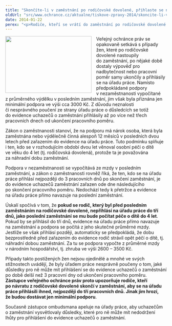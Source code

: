 ```yaml
---
title: "Skončíte-li v zaměstnání po rodičovské dovolené, přihlaste se na úřadu práce do 3 dnů"
oldUrl: "src/www.ochrance.cz/aktualne/tiskove-zpravy-2014/skoncite-li-v-zamestnani-po-rodicovske-dovolene-prihlaste-se-na-uradu-prace-do-3-dnu"
date: 2014-01-22
perex: "<p>Rodiče, kteří se vrátí do zaměstnání po rodičovské dovolené a jejich pracovní poměr následně skončí, by si měli dát pozor, aby se na úřadu práce přihlásili nejpozději do tří pracovních dnů. Pokud se totiž do evidence úřadu práce přihlásí později, bude jim přiznána jen minimální podpora v nezaměstnanosti. </p>"
---
```


<!-- imported from the old website -->

<p><img src="https://www.ochrance.cz/uploads/RTEmagicC_women-work.jpg.jpg" style="FLOAT: left; PADDING-RIGHT: 15px" height="177" width="269" alt="" />Veřejný ochránce práv se opakovaně setkává s případy žen, které po rodičovské dovolené nastoupily do zaměstnání, po nějaké době dostaly výpověď pro nadbytečnost nebo pracovní poměr samy ukončily a přihlásily se na úřadu práce. Namísto předpokládané podpory v nezaměstnanosti vypočítané z průměrného výdělku v posledním zaměstnání, jim však byla přiznána jen minimální podpora ve výši cca 3000 Kč. Z důvodu neznalosti či nesprávného poučení ze strany úřadu práce o důsledcích se totiž do evidence uchazečů o zaměstnání přihlásily až po více než třech pracovních dnech od ukončení pracovního poměru.</p><p>Zákon o zaměstnanosti stanoví, že na podporu má nárok osoba, která byla zaměstnána nebo výdělečně činná alespoň 12 měsíců v posledních dvou letech před zařazením do evidence na úřadu práce. Tuto podmínku splňuje i ten, kdo se v rozhodujícím období dvou let věnoval osobní péči o dítě ve věku do 4 let (tj. rodičovská dovolená), protože ta je považována za náhradní dobu zaměstnání. </p><p>Podpora v nezaměstnanosti se vypočítává ze mzdy v posledním zaměstnání, a zákon o zaměstnanosti rovněž říká, že ten, kdo se na úřadu práce přihlásí nejpozději do 3 pracovních dnů po skončení zaměstnání, je do evidence uchazečů zaměstnání zařazen ode dne následujícího po skončení pracovního poměru. Nedochází tedy k přetržce a evidence na úřadu práce přímo navazuje na poslední zaměstnání. </p><p>Úskalí spočívá v tom, že <strong>pokud se rodič, který byl před posledním zaměstnáním na rodičovské dovolené, nepřihlásí na úřadu práce do tří dnů, jako poslední zaměstnání se mu bude počítat péče o dítě do 4 let</strong>. Pokud by se přihlásil do tří dnů, evidence na úřadu práce přímo navazuje na zaměstnání a podpora se počítá z jeho skutečné průměrné mzdy. Jestliže se však přihlásí později, automaticky se předpokládá, že dobu bezprostředně před zařazením do evidence rodič strávil opět péčí o dítě, tj. náhradní dobou zaměstnání. Za tu se podpora vypočte z průměrné mzdy v národním hospodářství, tj. zhruba ve výši 2600 – 3500 Kč.</p><p>Případy takto postižených žen nejsou ojedinělé a mnohé ve svých stížnostech uvádějí, že byly úřadem práce nesprávně poučeny o tom, jaké důsledky pro ně může mít přihlášení se do evidence uchazečů o zaměstnání po době delší než 3 pracovní dny od ukončení pracovního poměru. <strong>Zástupce veřejného ochránce práv proto upozorňuje rodiče, kteří po návratu z rodičovské dovolené skončí v zaměstnání, aby se na úřadu práce přihlásili ihned, nejpozději do tří pracovních dnů. Jinak jim hrozí, že budou dostávat jen minimální podporu</strong>. </p>Současně zástupce ombudsmana apeluje na úřady práce, aby uchazečům o zaměstnání vysvětlovaly důsledky, které pro ně může mít nedodržení lhůty pro přihlášení do evidence uchazečů o zaměstnání.

